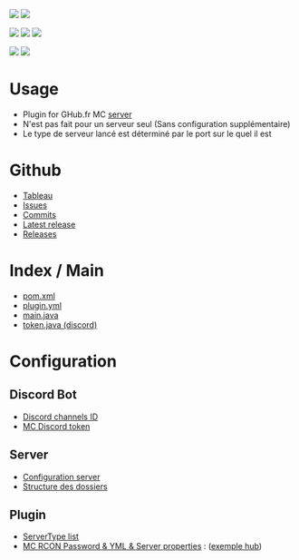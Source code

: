 <a href=""><img src="https://img.shields.io/github/commit-activity/m/GHub-fr/plugin?color=red&style=for-the-badge"></a>
<a href=""><img src="https://img.shields.io/github/last-commit/GHub-fr/plugin?color=red&style=for-the-badge"></a>

<a href=""><img src="https://img.shields.io/github/stars/GHub-fr?color=red&style=for-the-badge"></a>
<a href=""><img src="https://img.shields.io/github/stars/GHub-fr/plugin?color=red&label=repo%20stars&style=for-the-badge"></a>
<a href=""><img src="https://img.shields.io/github/contributors/GHub-fr/plugin?style=for-the-badge"></a>

<a href=""><img src="https://img.shields.io/github/languages/code-size/GHub-fr/plugin?color=red"></a>
<a href=""><img src="https://img.shields.io/github/repo-size/GHub-fr/plugin?color=red"></a>

# Usage
- Plugin for GHub.fr MC [server](https://doc.ghub.fr/github/server)
- N'est pas fait pour un serveur seul (Sans configuration supplémentaire)
- Le type de serveur lancé est déterminé par le port sur le quel il est

# Github
- [Tableau](https://github.com/orgs/GHub-fr/projects/3/)
- [Issues](https://github.com/GHub-fr/plugin/issues)
- [Commits](https://github.com/GHub-fr/plugin/commits/main)
- [Latest release](https://github.com/GHub-fr/plugin/releases/latest)
- [Releases](https://github.com/GHub-fr/plugin/releases)

# Index / Main
- [pom.xml](https://github.com/GHub-fr/plugin/blob/main/pom.xml)
- [plugin.yml](https://github.com/GHub-fr/plugin/blob/main/src/main/resources/plugin.yml)
- [main.java](https://github.com/GHub-fr/plugin/blob/main/src/main/java/ghub/fr/main/main.java)
- [token.java (discord)](https://github.com/GHub-fr/plugin/blob/main/src/main/java/ghub/fr/discord/token.java)

# Configuration
## Discord Bot
- [Discord channels ID](https://github.com/GHub-fr/plugin/blob/main/src/main/java/ghub/fr/discord/token.java)
- [MC Discord token](https://github.com/GHub-fr/server/blob/main/Serveurs/DataFolder/tokens.yml)

## Server
- [Configuration server](https://doc.ghub.fr/github/server)
- [Structure des dossiers](https://github.com/GHub-fr/server/tree/main/Serveurs)

## Plugin
- [ServerType list](https://github.com/GHub-fr/server/blob/main/Serveurs/DataFolder/serverTypeFile.yml)
- [MC RCON Password & YML & Server properties](https://github.com/GHub-fr/server/blob/main/Serveurs/Waterfall/config.yml) : ([exemple hub](https://github.com/GHub-fr/server/blob/main/Serveurs/Hub/server.properties))
